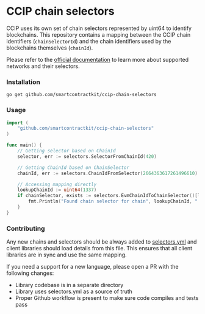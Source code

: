 # CCIP chain selectors

CCIP uses its own set of chain selectors represented by uint64 to identify blockchains. This repository contains a
mapping between the CCIP chain identifiers (`chainSelectorId`) and the chain identifiers used by the blockchains
themselves (`chainId`).

Please refer to the [official documentation](https://docs.chain.link/ccip/supported-networks) to learn more about
supported networks and their selectors.

### Installation

`go get github.com/smartcontractkit/ccip-chain-selectors`

### Usage

```go
import (
    "github.com/smartcontractkit/ccip-chain-selectors"
)

func main() {
    // Getting selector based on ChainId
    selector, err := selectors.SelectorFromChainId(420)

    // Getting ChainId based on ChainSelector
    chainId, err := selectors.ChainIdFromSelector(2664363617261496610)

    // Accessing mapping directly
    lookupChainId := uint64(1337)
    if chainSelector, exists := selectors.EvmChainIdToChainSelector()[lookupChainId]; exists {
        fmt.Println("Found chain selector for chain", lookupChainId, ":", chainSelector)
    }
}
```

### Contributing

Any new chains and selectors should be always added to [selectors.yml](selectors.yml) and client libraries should load
details from this file. This ensures that all client libraries are in sync and use the same mapping.

If you need a support for a new language, please open a PR with the following changes:
- Library codebase is in a separate directory
- Library uses selectors.yml as a source of truth
- Proper Github workflow is present to make sure code compiles and tests pass
